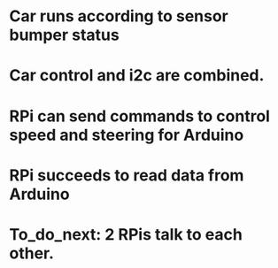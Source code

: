 # Car runs according to sensor bumper status
# Car control and i2c are combined.
# RPi can send commands to control speed and steering for Arduino
# RPi succeeds to read data from Arduino
# To_do_next: 2 RPis talk to each other.



